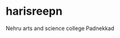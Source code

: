 # harisreepn
<html>
<head>
<title></h1>NEHRU ARTS AND SCIENCE COLLEGE</title>
</head>
<body>
Nehru arts and science college
Padnekkad 
</body>
</html>
